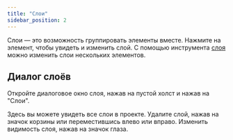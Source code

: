 ```yaml
---
title: "Слои"
sidebar_position: 2
---
```


Слои — это возможность группировать элементы вместе. Нажмите на элемент, чтобы увидеть и изменить слой. С помощью инструмента [слоя](tools/layer.md) можно изменить слои нескольких элементов.

## Диалог слоёв

Откройте диалоговое окно слоя, нажав на пустой холст и нажав на "Слои".

Здесь вы можете увидеть все слои в проекте. Удалите слой, нажав на значок корзины или переместившись влево или вправо. Изменить видимость слоя, нажав на значок глаза.
